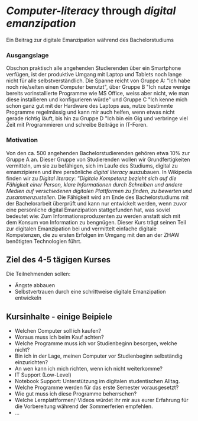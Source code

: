 # *Computer-literacy* through *digital emanzipation*
Ein Beitrag zur digitale Emanzipation während des Bachelorstudiums

### Ausgangslage
Obschon praktisch alle angehenden Studierenden über ein Smartphone verfügen, ist der produktive Umgang mit Laptop und Tablets noch lange nicht für alle selbstverständlich. Die Spanne reicht von Gruppe A: "Ich habe noch nie/selten einen Computer benutzt", über Gruppe B "Ich nutze wenige bereits vorinstallierte Programme wie MS Office, weiss aber nicht, wie man diese installieren und konfigurieren würde" und Gruppe C "Ich kenne mich schon ganz gut mit der Hardware des Laptops aus, nutze bestimmte Programme regelmässig und kann mir auch helfen, wenn etwas nicht gerade richtig läuft, bis hin zu Gruppe D "Ich bin ein Gig und verbringe viel Zeit mit Programmieren und schreibe Beiträge in IT-Foren.


### Motivation
Von den ca. 500 angehenden Bachelorstudierenden gehören etwa 10% zur Gruppe A an. Dieser Gruppe von Studierenden wollen wir Grundfertigkeiten vermitteln, um sie zu befähigen, sich im Laufe des Studiums, digital zu emamzipieren und ihre persönliche *digital literacy* auszubauen. In Wikipedia finden wir zu *Digital literacy*: *"Digitale Kompetenz bezieht sich auf die Fähigkeit einer Person, klare Informationen durch Schreiben und andere Medien auf verschiedenen digitalen Plattformen zu finden, zu bewerten und zusammenzustellen.* Die Fähigkeit wird am Ende des Bachelorstudiums mit der Bachelorarbeit überprüft und kann nur entwickelt werden, wenn zuvor eine persönliche digital Emanzipation stattgefunden hat, was soviel bedeutet wie: Zum Informationsproduzenten zu werden anstatt sich mit dem Konsum von Information zu bengnügen. Dieser Kurs trägt seinen Teil zur digitalen Emanzipation bei und vermittelt einfache digitale Kompetenzen, die zu ersten Erfolgen im Umgang mit den an der ZHAW benötigten Technologien führt.

## Ziel des 4-5 tägigen Kurses
Die Teilnehmenden sollen:
- Ängste abbauen
- Selbstvertrauen durch eine schrittweise digitale Emanzipation entwickeln

## Kursinhalte - einige Beipiele
- Welchen Computer soll ich kaufen?
- Woraus muss ich beim Kauf achten?
- Welche Programme muss ich vor Studienbeginn besorgen, welche nicht?
- Bin ich in der Lage, meinen Computer vor Studienbeginn selbständig einzurichten?
- An wen kann ich mich richten, wenn ich nicht weiterkomme?
-   IT Support (Low-Level)
-   Notebook Support: Unterstützung im digitalen studentischen Alltag.
- Welche Programme werden für das erste Semester vorausgesetzt?
- Wie gut muss ich diese Programme beherrschen?
- Welche Lernplattformen/-Videos würdet ihr mir aus eurer Erfahrung für die Vorbereitung während der Sommerferien empfehlen.
- ...


